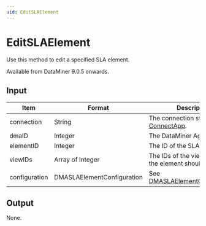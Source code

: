 ```yaml
---
uid: EditSLAElement
---
```


# EditSLAElement

Use this method to edit a specified SLA element.

Available from DataMiner 9.0.5 onwards.

## Input

| Item          | Format                     | Description                                                        |
|---------------|----------------------------|--------------------------------------------------------------------|
| connection    | String                     | The connection string. See [ConnectApp](xref:ConnectApp).          |
| dmaID         | Integer                    | The DataMiner Agent ID.                                            |
| elementID     | Integer                    | The ID of the SLA element.                                         |
| viewIDs       | Array of Integer           | The IDs of the views in which the element should be created.       |
| configuration | DMASLAElementConfiguration | See [DMASLAElementConfiguration](xref:DMASLAElementConfiguration). |

## Output

None.
